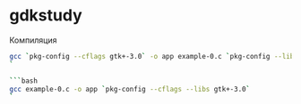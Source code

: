 # gdkstudy

Компиляция
```bash
gcc `pkg-config --cflags gtk+-3.0` -o app example-0.c `pkg-config --libs gtk+-3.0`
`

```bash
gcc example-0.c -o app `pkg-config --cflags --libs gtk+-3.0`
`
